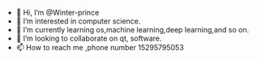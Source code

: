 - 👋 Hi, I’m @Winter-prince
- 👀 I’m interested in computer science.
- 🌱 I’m currently learning os,machine learning,deep learning,and so on.
- 💞️ I’m looking to collaborate on qt, software.
- 📫 How to reach me ,phone number 15295795053

<!---
Winter-prince/Winter-prince is a ✨ special ✨ repository because its `README.md` (this file) appears on your GitHub profile.
You can click the Preview link to take a look at your changes.
--->
